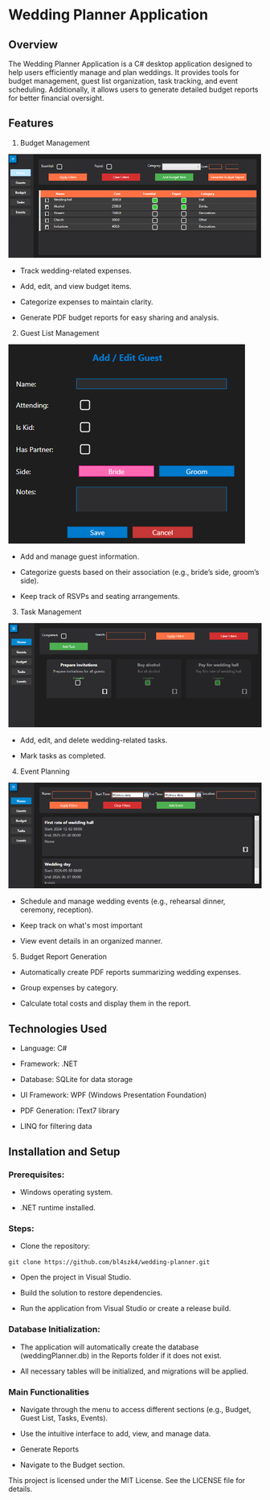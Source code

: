 # Wedding Planner Application

## Overview

The Wedding Planner Application is a C# desktop application designed to help users efficiently manage and plan weddings. It provides tools for budget management, guest list organization, task tracking, and event scheduling. Additionally, it allows users to generate detailed budget reports for better financial oversight.

## Features

1. Budget Management

![Wedding Planner Budget](assets/budget.png)

- Track wedding-related expenses.

- Add, edit, and view budget items.

- Categorize expenses to maintain clarity.

- Generate PDF budget reports for easy sharing and analysis.

2. Guest List Management

![Wedding Planner Add Guest](assets/add_guest.png)

- Add and manage guest information.

- Categorize guests based on their association (e.g., bride’s side, groom’s side).

- Keep track of RSVPs and seating arrangements.

3. Task Management

![Wedding Planner Tasks](assets/tasks.png)

- Add, edit, and delete wedding-related tasks.

- Mark tasks as completed.

4. Event Planning

![Wedding Planner Events](assets/events.png)

- Schedule and manage wedding events (e.g., rehearsal dinner, ceremony, reception).

- Keep track on what's most important

- View event details in an organized manner.

5. Budget Report Generation

- Automatically create PDF reports summarizing wedding expenses.

- Group expenses by category.

- Calculate total costs and display them in the report.

## Technologies Used

- Language: C#

- Framework: .NET

- Database: SQLite for data storage

- UI Framework: WPF (Windows Presentation Foundation)

- PDF Generation: iText7 library

- LINQ for filtering data

## Installation and Setup

### Prerequisites:

- Windows operating system.

- .NET runtime installed.

### Steps:

- Clone the repository:

`git clone https://github.com/bl4szk4/wedding-planner.git`

- Open the project in Visual Studio.

- Build the solution to restore dependencies.

- Run the application from Visual Studio or create a release build.

### Database Initialization:

- The application will automatically create the database (weddingPlanner.db) in the Reports folder if it does not exist.

- All necessary tables will be initialized, and migrations will be applied.

### Main Functionalities

- Navigate through the menu to access different sections (e.g., Budget, Guest List, Tasks, Events).

- Use the intuitive interface to add, view, and manage data.

- Generate Reports

- Navigate to the Budget section.


This project is licensed under the MIT License. See the LICENSE file for details.


